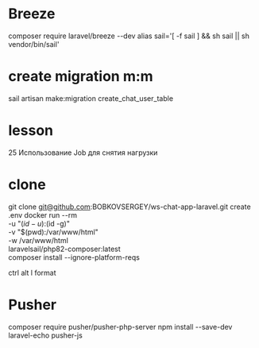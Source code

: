 # Breeze
composer require laravel/breeze --dev
alias sail='[ -f sail ] && sh sail || sh vendor/bin/sail'

# create migration m:m
sail artisan make:migration create_chat_user_table
# lesson 
25  Использование Job для снятия нагрузки

# clone
git clone git@github.com:BOBKOVSERGEY/ws-chat-app-laravel.git
create .env
docker run --rm \
-u "$(id -u):$(id -g)" \
-v "$(pwd):/var/www/html" \
-w /var/www/html \
laravelsail/php82-composer:latest \
composer install --ignore-platform-reqs


ctrl alt l format 

# Pusher
composer require pusher/pusher-php-server
npm install --save-dev laravel-echo pusher-js
